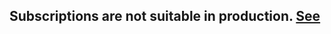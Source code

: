 ## **Subscriptions are not suitable in production**. [See](https://github.com/apollographql/graphql-subscriptions#getting-started-with-your-first-subscription)
